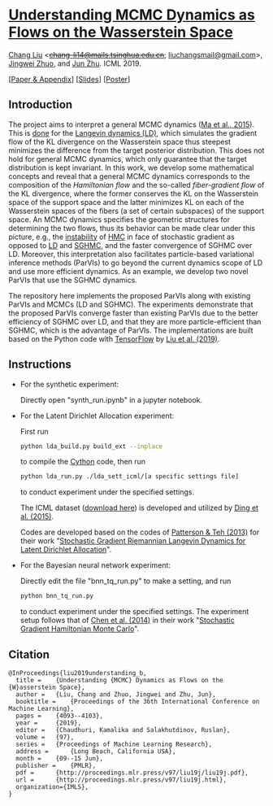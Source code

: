 # [Understanding MCMC Dynamics as Flows on the Wasserstein Space](http://proceedings.mlr.press/v97/liu19j.html)

[Chang Liu][changliu] \<~~<chang-li14@mails.tsinghua.edu.cn>~~; <liuchangsmail@gmail.com>\>,
[Jingwei Zhuo][jingweizhuo], and [Jun Zhu][junzhu]. ICML 2019.

\[[Paper & Appendix](http://ml.cs.tsinghua.edu.cn/~changliu/hgf/hgf.pdf)\]
\[[Slides](http://ml.cs.tsinghua.edu.cn/~changliu/hgf/hgf_beamer.pdf)\]
\[[Poster](http://ml.cs.tsinghua.edu.cn/~changliu/hgf/hgf_poster.pdf)\]

## Introduction

The project aims to interpret a general MCMC dynamics ([Ma et al., 2015](https://papers.nips.cc/paper/5891-a-complete-recipe-for-stochastic-gradient-mcmc)).
This is [done](https://www-dimat.unipv.it/savare/Ravello2010/JKO.pdf)
for the [Langevin dynamics (LD)](https://link.springer.com/content/pdf/10.1023/A:1023562417138.pdf),
which simulates the gradient flow of the KL divergence on the Wasserstein space
thus steepest minimizes the difference from the target posterior distribution.
This does not hold for general MCMC dynamics, which only guarantee
that the target distribution is kept invariant.
In this work, we develop some mathematical concepts and reveal that a general MCMC dynamics
corresponds to the composition of the _Hamiltonian flow_ and the so-called _fiber-gradient flow_
of the KL divergence, where the former conserves the KL on the Wasserstein space of the support space
and the latter minimizes KL on each of the Wasserstein spaces
of the fibers (a set of certain subspaces) of the support space.
An MCMC dynamics specifies the geometric structures for determining the two flows,
thus its behavior can be made clear under this picture, e.g.,
the [instability](http://proceedings.mlr.press/v37/betancourt15.html "Betancourt, 2015")
of [HMC](https://arxiv.org/abs/1206.1901 "Neal, 2011")
in face of stochastic gradient as opposed to [LD](http://www.jmlr.org/papers/volume17/teh16a/teh16a.pdf)
and [SGHMC][sghmc-paper],
and the faster convergence of SGHMC over LD.
Moreover, this interpretation also facilitates particle-based variational inference methods (ParVIs)
to go beyond the current dynamics scope of LD and use more efficient dynamics.
As an example, we develop two novel ParVIs that use the SGHMC dynamics.

The repository here implements the proposed ParVIs along with existing ParVIs and MCMCs (LD and SGHMC).
The experiments demonstrate that the proposed ParVIs converge faster than existing ParVIs
due to the better efficiency of SGHMC over LD, and that they are more particle-efficient than SGHMC,
which is the advantage of ParVIs.
The implementations are built based on the Python code with [TensorFlow](https://www.tensorflow.org/)
by [Liu et al. (2019)](https://github.com/chang-ml-thu/AWGF).

## Instructions
* For the synthetic experiment:

	Directly open "synth_run.ipynb" in a jupyter notebook.

* For the Latent Dirichlet Allocation experiment:

	First run
	```bash
	python lda_build.py build_ext --inplace
	```
	to compile the [Cython](https://cython.org/) code, then run
	```bash
	python lda_run.py ./lda_sett_icml/[a specific settings file]
	```
	to conduct experiment under the specified settings.

	The ICML dataset ([download here](https://cse.buffalo.edu/~changyou/code/SGNHT.zip))
	is developed and utilized by [Ding et al. (2015)](http://papers.nips.cc/paper/5592-bayesian-sampling-using-stochastic-gradient-thermostats).

	Codes are developed based on the codes of [Patterson & Teh (2013)](http://www.stats.ox.ac.uk/~teh/sgrld.html)
	for their work "[Stochastic Gradient Riemannian Langevin Dynamics for Latent Dirichlet Allocation](https://papers.nips.cc/paper/4883-stochastic-gradient-riemannian-langevin-dynamics-on-the-probability-simplex)".

* For the Bayesian neural network experiment:

	Directly edit the file "bnn_tq_run.py" to make a setting, and run
	```bash
	python bnn_tq_run.py
	```
	to conduct experiment under the specified settings.
	The experiment setup follows that of [Chen et al. (2014)][sghmc-codes]
	in their work "[Stochastic Gradient Hamiltonian Monte Carlo][sghmc-paper]".

## Citation
```
@InProceedings{liu2019understanding_b,
  title = 	 {Understanding {MCMC} Dynamics as Flows on the {W}asserstein Space},
  author = 	 {Liu, Chang and Zhuo, Jingwei and Zhu, Jun},
  booktitle = 	 {Proceedings of the 36th International Conference on Machine Learning},
  pages = 	 {4093--4103},
  year = 	 {2019},
  editor = 	 {Chaudhuri, Kamalika and Salakhutdinov, Ruslan},
  volume = 	 {97},
  series = 	 {Proceedings of Machine Learning Research},
  address = 	 {Long Beach, California USA},
  month = 	 {09--15 Jun},
  publisher = 	 {PMLR},
  pdf = 	 {http://proceedings.mlr.press/v97/liu19j/liu19j.pdf},
  url = 	 {http://proceedings.mlr.press/v97/liu19j.html},
  organization={IMLS},
}
```

[changliu]: http://ml.cs.tsinghua.edu.cn/~changliu/index.html
[junzhu]: http://ml.cs.tsinghua.edu.cn/~jun/index.shtml
[jingweizhuo]: http://ml.cs.tsinghua.edu.cn/~jingwei/index.html
[svgd-paper]: http://papers.nips.cc/paper/6338-stein-variational-gradient-descent-a-general-purpose-bayesian-inference-algorithm
[svgd-codes]: https://github.com/DartML/Stein-Variational-Gradient-Descent
[sghmc-paper]: http://proceedings.mlr.press/v32/cheni14.html
[sghmc-codes]: https://github.com/tqchen/ML-SGHMC

